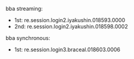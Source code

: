 bba streaming:
- 1st: re.session.login2.iyakushin.018593.0000
- 2nd: re.session.login2.iyakushin.018598.0002

bba synchronous:
- 1st: re.session.login3.braceal.018603.0006
